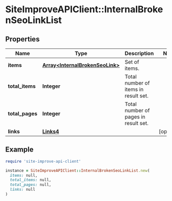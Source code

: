 # SiteImproveAPIClient::InternalBrokenSeoLinkList

## Properties

| Name | Type | Description | Notes |
| ---- | ---- | ----------- | ----- |
| **items** | [**Array&lt;InternalBrokenSeoLink&gt;**](InternalBrokenSeoLink.md) | Set of items. |  |
| **total_items** | **Integer** | Total number of items in result set. |  |
| **total_pages** | **Integer** | Total number of pages in result set. |  |
| **links** | [**Links4**](Links4.md) |  | [optional] |

## Example

```ruby
require 'site-improve-api-client'

instance = SiteImproveAPIClient::InternalBrokenSeoLinkList.new(
  items: null,
  total_items: null,
  total_pages: null,
  links: null
)
```

